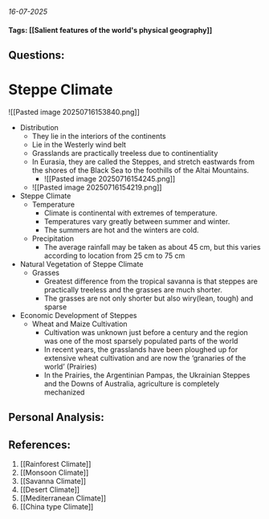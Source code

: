 *16-07-2025*
#### Tags: [[Salient features of the world's physical geography]]


## Questions:



# Steppe Climate

![[Pasted image 20250716153840.png]]

- Distribution
	- They lie in the interiors of the continents
	- Lie in the Westerly wind belt
	- Grasslands are practically treeless due to continentiality
	- In Eurasia, they are called the Steppes, and stretch eastwards from the shores of the Black Sea to the foothills of the Altai Mountains.
		- ![[Pasted image 20250716154245.png]]
	- ![[Pasted image 20250716154219.png]]
- Steppe Climate
	- Temperature
		- Climate is continental with extremes of temperature.
		- Temperatures vary greatly between summer and winter.
		- The summers are hot and the winters are cold.
	- Precipitation
		- The average rainfall may be taken as about 45 cm, but this varies according to location from 25 cm to 75 cm
- Natural Vegetation of Steppe Climate
	- Grasses
		- Greatest difference from the tropical savanna is that steppes are practically treeless and the grasses are much shorter.
		- The grasses are not only shorter but also wiry(lean, tough) and sparse
- Economic Development of Steppes
	- Wheat and Maize Cultivation
		- Cultivation was unknown just before a century and the region was one of the most sparsely populated parts of the world
		- In recent years, the grasslands have been ploughed up for extensive wheat cultivation and are now the ‘granaries of the world’ (Prairies)
		- In the Prairies, the Argentinian Pampas, the Ukrainian Steppes and the Downs of Australia, agriculture is completely mechanized




## Personal Analysis:


## References:

1. [[Rainforest Climate]]
2. [[Monsoon Climate]]
3. [[Savanna Climate]]
4. [[Desert Climate]]
5. [[Mediterranean Climate]]
6. [[China type Climate]]